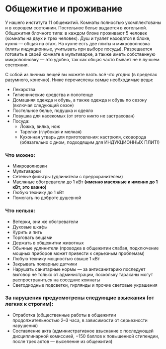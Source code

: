 # Общежитие и проживание

У нашего института 11 общежитий. Комнаты полностью укомплектованы и в хорошем состоянии. Постельное белье выдается в котельной. Общежития блочного типа: в каждом блоке проживают 5 человек (комнаты на двух и трех человек). Душ и туалет находятся в блоке, кухня — общая на этаж. На кухне есть две плиты и микроволновка (плиты индукционные, учитывать при выборе посуды). Разрешается готовить в своей комнате в мультиварке, а также иметь собственную микроволновку — это удобно, так как общая часто бывает не в лучшем состоянии.

С собой из личных вещей вы можете взять всё что угодно (в пределах разумного, конечно). Ниже перечислены самые необходимые вещи:

- Лекарства
- Гигиенические средства и полотенце
- Домашняя одежда и обувь, а также одежда и обувь по сезону (включая следующий сезон)
- Постельное белье, подушка и одеяло
- Ловушка для насекомых (от этого никто не застрахован)
- Посуда:
    - Ложка, вилка, нож
    - Тарелки (глубокая и мелкая)
    - Кухонная утварь для приготовления: кастрюля, сковорода (обязательно с дном, подходящим для ИНДУКЦИОННЫХ ПЛИТ!)

### Что можно:

- Микроволновки
- Мультиварки
- Сетевые фильтры (удлинители с предохранителем)
- Масляные обогреватели до 1 кВт **(именно масляные и именно до 1 кВт, это важно)**
- Любую технику до 1 кВт
- Помогать по доброте душевной

### Что нельзя:

- Ветерки, они же обогреватели
- Духовые шкафы
- Курить и пить
- Торговать вещами
- Держать в общежитии животных
- Обычные удлинители (проводка в общежитии слабая, подключение мощных приборов может привести к серьезным проблемам)
- Любую технику мощностью свыше 1 кВт
- Закрывать пожарные датчики
- Нарушать санитарные нормы — за антисанитарию последует выговор не только от администрации, поскольку тараканы могут распространиться на соседние комнаты
- Светодиодные подсветки, гирлянды и прочие световые украшения

### За нарушения предусмотрены следующие взыскания (от легких к строгим):

- Отработка (общественные работы в общежитии продолжительностью 2–3 часа, в зависимости от серьезности нарушения)
- Составление акта (административное взыскание с последующей дисциплинарной комиссией, −150 баллов к повышенной стипендии, после трех актов — выселение из общежития)